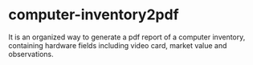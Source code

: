 # computer-inventory2pdf
It is an organized way to generate a pdf report of a computer inventory, containing hardware fields including video card, market value and observations.
